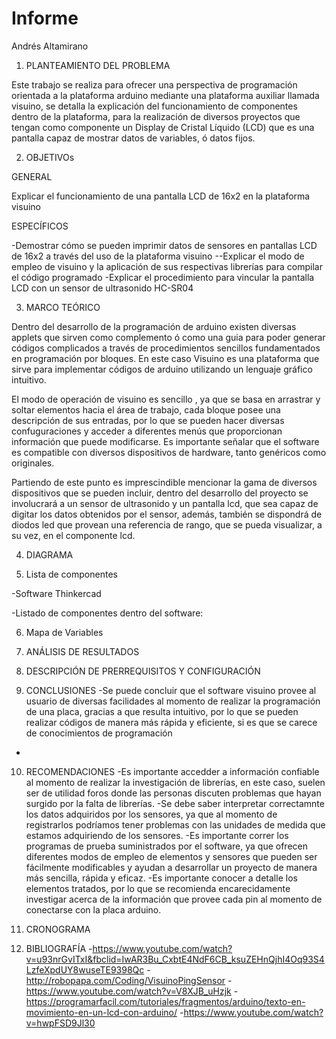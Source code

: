# Informe
Andrés Altamirano

1. PLANTEAMIENTO DEL PROBLEMA

Este trabajo se realiza para ofrecer una perspectiva de programación orientada a  la plataforma arduino mediante una plataforma auxiliar llamada visuino, se detalla la explicación del funcionamiento de componentes dentro de la plataforma, para  la realización de diversos proyectos que tengan como componente un  Display de Cristal Líquido (LCD) que es una pantalla  capaz de mostrar datos de variables, ó datos fijos.


2. OBJETIVOs

  GENERAL
  
  Explicar el funcionamiento de una pantalla  LCD de 16x2 en la plataforma visuino


  
  
  ESPECÍFICOS
  
-Demostrar cómo se pueden imprimir datos de sensores en pantallas LCD de 16x2 a través del uso de la plataforma visuino
--Explicar el modo de empleo de visuino y la aplicación de sus respectivas librerías para compilar el código programado
-Explicar el procedimiento para vincular la pantalla LCD con un sensor de ultrasonido  HC-SR04    
     
3. MARCO TEÓRICO

Dentro del desarrollo de la programación de arduino existen diversas applets que sirven como complemento ó como una guia para poder generar códigos complicados a través de procedimientos sencillos fundamentados en programación por bloques. En este caso Visuino es una plataforma que sirve para implementar códigos de arduino  utilizando un lenguaje gráfico intuitivo.

El modo de operación de visuino es sencillo , ya que se basa en arrastrar y soltar elementos hacia el área de trabajo, cada bloque posee una descripción de sus entradas, por lo que se pueden hacer diversas confuguraciones y acceder a diferentes menús que proporcionan información que puede modificarse. Es importante señalar que el software es compatible con diversos dispositivos de hardware, tanto genéricos como originales.

Partiendo de este punto es imprescindible mencionar la gama de diversos dispositivos que se pueden incluir, dentro del desarrollo del proyecto se involucrará  a un sensor de  ultrasonido y un pantalla lcd, que sea capaz de digitar los datos obtenidos por el sensor, además, también se dispondrá de diodos led que provean una referencia de rango, que se pueda visualizar, a su vez, en el componente lcd.




4. DIAGRAMA



5. Lista de componentes

-Software Thinkercad

-Listado de componentes dentro del software:

6. Mapa de Variables 





7. ANÁLISIS DE RESULTADOS 





8. DESCRIPCIÓN DE PRERREQUISITOS Y CONFIGURACIÓN





9. CONCLUSIONES
-Se puede concluir que el software visuino provee al usuario de diversas facilidades al momento de realizar la programación de una placa, gracias a que resulta intuitivo, por lo que se pueden realizar códigos de manera más rápida y eficiente, si es que se carece de conocimientos de programación
-



10. RECOMENDACIONES
-Es importante accedder a información confiable al momento de realizar la investigación de librerías, en este caso, suelen ser de utilidad foros donde las personas discuten problemas que hayan surgido por la falta de librerías.
-Se debe saber interpretar correctamnte los datos adquiridos por los sensores, ya que al momento de registrarlos podríamos tener problemas con las unidades de medida que estamos adquiriendo de los sensores.
-Es importante correr los programas de prueba suministrados por el software, ya que ofrecen diferentes modos de empleo de elementos y sensores que pueden ser fácilmente modificables y ayudan a desarrollar un proyecto de manera más sencilla, rápida y eficaz.
-Es importante conocer a detalle los elementos tratados, por lo que se recomienda encarecidamente investigar acerca de la información que provee cada pin al momento de conectarse con la placa arduino.



11. CRONOGRAMA


12. BIBLIOGRAFÍA
-https://www.youtube.com/watch?v=u93nrGvITxI&fbclid=IwAR3Bu_CxbtE4NdF6CB_ksuZEHnQjhI4Oq93S4LzfeXpdUY8wuseTE9398Qc
-http://robopapa.com/Coding/VisuinoPingSensor
-https://www.youtube.com/watch?v=V8XJB_uHzjk
-https://programarfacil.com/tutoriales/fragmentos/arduino/texto-en-movimiento-en-un-lcd-con-arduino/
-https://www.youtube.com/watch?v=hwpFSD9Jl30

